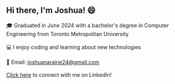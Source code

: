 ## Hi there, I'm Joshua! 😄

🎓 Graduated in June 2024 with a bachelor's degree in Computer Engineering from Toronto Metropolitan University <br /><br />
💻 I enjoy coding and learning about new technologies <br /><br />
📧 Email: joshuanaraine24@gmail.com <br /><br />
[Click here](https://www.linkedin.com/in/josh-naraine/) to connect with me on LinkedIn! <br /><br />
 
<!--
**jo52775/jo52775** is a ✨ _special_ ✨ repository because its `README.md` (this file) appears on your GitHub profile.

Here are some ideas to get you started:

- 🔭 I’m currently working on ...
- 🌱 I’m currently learning ...
- 👯 I’m looking to collaborate on ...
- 🤔 I’m looking for help with ...
- 💬 Ask me about ...
- 📫 How to reach me: ...
- 😄 Pronouns: ...
- ⚡ Fun fact: ...
-->
